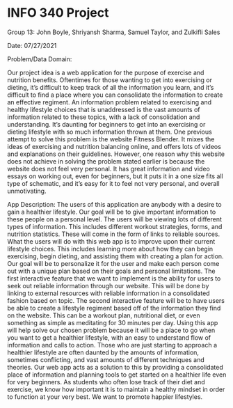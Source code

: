 # INFO 340 Project

Group 13: John Boyle, Shriyansh Sharma, Samuel Taylor, and Zulkifli Sales

Date: 07/27/2021

Problem/Data Domain:

Our project idea is a web application for the purpose of exercise and nutrition benefits. Oftentimes for those wanting to get into exercising or dieting, it’s difficult to keep track of all the information you learn, and it’s difficult to find a place where you can consolidate the information to create an effective regiment.
An information problem related to exercising and healthy lifestyle choices that is unaddressed is the vast amounts of information related to these topics, with a lack of consolidation and understanding. It’s daunting for beginners to get into an exercising or dieting lifestyle with so much information thrown at them. One previous attempt to solve this problem is the website Fitness Blender. It mixes the ideas of exercising and nutrition balancing online, and offers lots of videos and explanations on their guidelines. However, one reason why this website does not achieve in solving the problem stated earlier is because the website does not feel very personal. It has great information and video essays on working out, even for beginners, but it puts it in a one size fits all type of schematic, and it’s easy for it to feel not very personal, and overall unmotivating.

App Description:
The users of this application are anybody with a desire to gain a healthier lifestyle. Our goal will be to give important information to these people on a personal level. The users will be viewing lots of different types of information. This includes different workout strategies, forms, and nutrition statistics. These will come in the form of links to reliable sources.
What the users will do with this web app is to improve upon their current lifestyle choices. This includes learning more about how they can begin exercising, begin dieting, and assisting them with creating a plan for action. Our goal will be to personalize it for the user and make each person come out with a unique plan based on their goals and personal limitations. The first interactive feature that we want to implement is the ability for users to seek out reliable information through our website. This will be done by linking to external resources with reliable information in a consolidated fashion based on topic. The second interactive feature will be to have users be able to create a lifestyle regiment based off of the information they find on the website. This can be a workout plan, nutritional diet, or even something as simple as meditating for 30 minutes per day.
Using this app will help solve our chosen problem because it will be a place to go when you want to get a healthier lifestyle, with an easy to understand flow of information and calls to action. Those who are just starting to approach a healthier lifestyle are often daunted by the amounts of information, sometimes conflicting, and vast amounts of different techniques and theories. Our web app acts as a solution to this by providing a consolidated place of information and planning tools to get started on a healthier life even for very beginners. As students who often lose track of their diet and exercise, we know how important it is to maintain a healthy mindset in order to function at your very best. We want to promote happier lifestyles.
